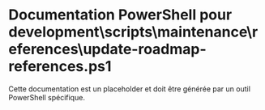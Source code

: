 # Documentation PowerShell pour development\scripts\maintenance\references\update-roadmap-references.ps1

Cette documentation est un placeholder et doit être générée par un outil PowerShell spécifique.
